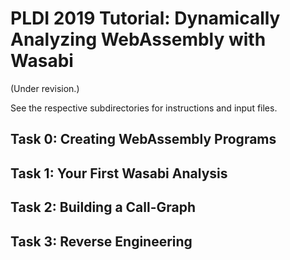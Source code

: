 # PLDI 2019 Tutorial: Dynamically Analyzing WebAssembly with Wasabi

(Under revision.)

See the respective subdirectories for instructions and input files.

## Task 0: Creating WebAssembly Programs

## Task 1: Your First Wasabi Analysis

## Task 2: Building a Call-Graph

## Task 3: Reverse Engineering
